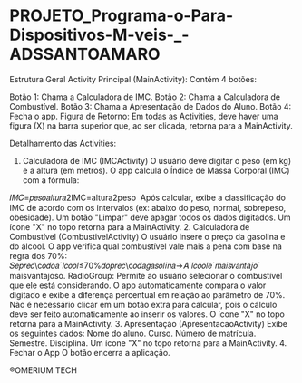 # PROJETO_Programa-o-Para-Dispositivos-M-veis-_-ADSSANTOAMARO

Estrutura Geral
Activity Principal (MainActivity): Contém 4 botões:

Botão 1: Chama a Calculadora de IMC.
Botão 2: Chama a Calculadora de Combustível.
Botão 3: Chama a Apresentação de Dados do Aluno.
Botão 4: Fecha o app.
Figura de Retorno: Em todas as Activities, deve haver uma figura (X) na barra superior que, ao ser clicada, retorna para a MainActivity.

Detalhamento das Activities:
1. Calculadora de IMC (IMCActivity)
O usuário deve digitar o peso (em kg) e a altura (em metros).
O app calcula o Índice de Massa Corporal (IMC) com a fórmula:

𝐼𝑀𝐶=𝑝𝑒𝑠𝑜𝑎𝑙𝑡𝑢𝑟𝑎2IMC=altura2peso
​
Após calcular, exibe a classificação do IMC de acordo com os intervalos (ex: abaixo do peso, normal, sobrepeso, obesidade).
Um botão "Limpar" deve apagar todos os dados digitados.
Um ícone "X" no topo retorna para a MainActivity.
2. Calculadora de Combustível (CombustivelActivity)
O usuário insere o preço da gasolina e do álcool.
O app verifica qual combustível vale mais a pena com base na regra dos 70%:
𝑆𝑒𝑝𝑟𝑒𝑐\c𝑜𝑑𝑜𝑎ˊ𝑙𝑐𝑜𝑜𝑙≤70%𝑑𝑜𝑝𝑟𝑒𝑐\c𝑜𝑑𝑎𝑔𝑎𝑠𝑜𝑙𝑖𝑛𝑎→𝐴ˊ𝑙𝑐𝑜𝑜𝑙𝑒ˊ𝑚𝑎𝑖𝑠𝑣𝑎𝑛𝑡𝑎𝑗𝑜ˊ
 maisvantajoso.
RadioGroup: Permite ao usuário selecionar o combustível que ele está considerando. O app automaticamente compara o valor digitado e exibe a diferença percentual em relação ao parâmetro de 70%.
Não é necessário clicar em um botão extra para calcular, pois o cálculo deve ser feito automaticamente ao inserir os valores.
O ícone "X" no topo retorna para a MainActivity.
3. Apresentação (ApresentacaoActivity)
Exibe os seguintes dados:
Nome do aluno.
Curso.
Número de matrícula.
Semestre.
Disciplina.
Um ícone "X" no topo retorna para a MainActivity.
4. Fechar o App
O botão encerra a aplicação.


®️OMERIUM TECH
